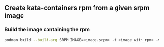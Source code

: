## Create kata-containers rpm from a given srpm image

### Build the image containing the rpm
```sh
podman build --build-arg SRPM_IMAGE=<image.srpm> -t <image_with_rpm> -v $PWD:/host -f Containerfile .
```

